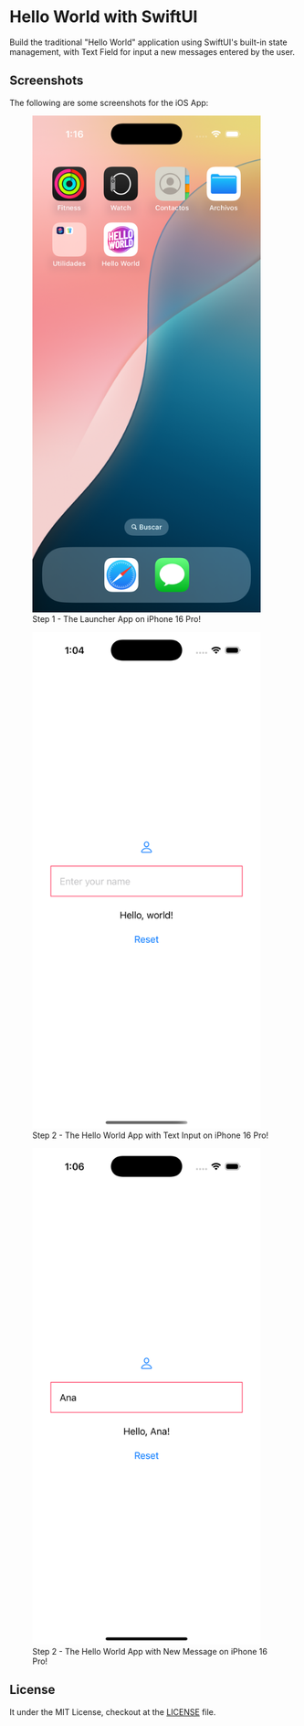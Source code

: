 # Hello World with SwiftUI

Build the traditional "Hello World" application using SwiftUI's built-in state management, with Text Field for input a new messages entered by the user.

## Screenshots

The following are some screenshots for the iOS App:

<figure>
    <img src="./docs/images/step_1_iPhone_16_Pro_LauncherApp.png"
         alt="iPhone 16 Pro Launcher App" width="400" height="869"/>
    <figcaption>Step 1 - The Launcher App on iPhone 16 Pro!</figcaption>
</figure>

<figure>
    <img src="./docs/images/step_2_iPhone_16_Pro_HelloWorldApp.png"
         alt="iPhone 16 Pro - the Hello World App with Text Input" width="400" height="869"/>
    <figcaption>Step 2 - The Hello World App with Text Input on iPhone 16 Pro!</figcaption>
</figure>

<figure>
    <img src="./docs/images/step_3_iPhone_16_Pro_HelloWorldAppNewName.png"
         alt="iPhone 16 Pro - the Hello World App with New Message" width="400" height="869"/>
    <figcaption>Step 2 - The Hello World App with New Message on iPhone 16 Pro!</figcaption>
</figure>

## License

It under the MIT License, checkout at the [LICENSE](../LICENSE) file.

